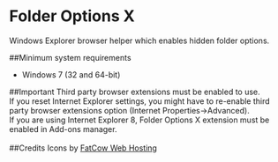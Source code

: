 # Folder Options X
Windows Explorer browser helper which enables hidden folder options.

##Minimum system requirements
  * Windows 7 (32 and 64-bit)

##Important
Third party browser extensions must be enabled to use.<br/>
If you reset Internet Explorer settings, you might have to re-enable third party browser extensions option (Internet Properties->Advanced).<br/>
If you are using Internet Explorer 8, Folder Options X extension must be enabled in Add-ons manager.<br/>
<br/>
##Credits
Icons by <a title="Download free icons from FatCow Web Hosting" href="http://www.fatcow.com/free-icons" target="_blank">FatCow Web Hosting</a>
